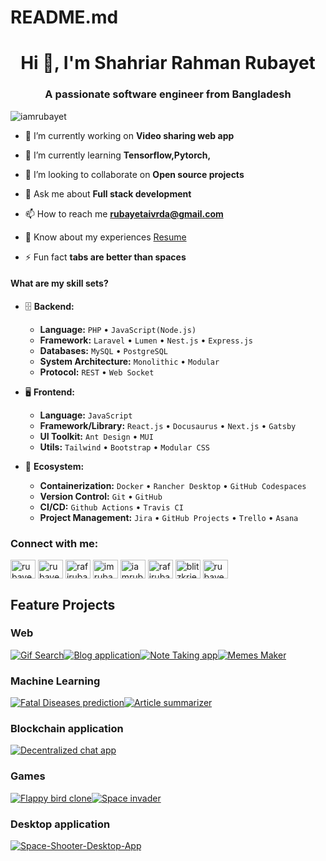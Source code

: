 # README.md

<h1 align="center">Hi 👋, I'm Shahriar Rahman Rubayet</h1>
<h3 align="center">A passionate software engineer from Bangladesh</h3>

<p align="left"> <img src="https://komarev.com/ghpvc/?username=iamrubayet&label=Profile%20views&color=0e75b6&style=flat" alt="iamrubayet" /> </p>


- 🔭 I’m currently working on **Video sharing web app**

- 🌱 I’m currently learning **Tensorflow,Pytorch,**

- 👯 I’m looking to collaborate on **Open source projects**

- 💬 Ask me about **Full stack development**

- 📫 How to reach me **rubayetaivrda@gmail.com**

- 📄 Know about my experiences [Resume](https://drive.google.com/file/d/1GwWKiZtVxE2M1aYvEOwppQLfGr7iJ5uJ/view?usp=sharing)

- ⚡ Fun fact **tabs are better than spaces**


#### What are my skill sets?

- 🗄️ **Backend:**

  - **Language:** `PHP` • `JavaScript(Node.js)`
  - **Framework:** `Laravel` • `Lumen` • `Nest.js` • `Express.js`
  - **Databases:** `MySQL` • `PostgreSQL`
  - **System Architecture:** `Monolithic` • `Modular`
  - **Protocol:** `REST` • `Web Socket`

- 🖥 **Frontend:**

  - **Language:** `JavaScript`
  - **Framework/Library:** `React.js` • `Docusaurus` • `Next.js` • `Gatsby`
  - **UI Toolkit:** `Ant Design` • `MUI`
  - **Utils:** `Tailwind` • `Bootstrap` • `Modular CSS`

- 🎡 **Ecosystem:**
  - **Containerization:** `Docker` • `Rancher Desktop` • `GitHub Codespaces`
  - **Version Control:** `Git` • `GitHub`
  - **CI/CD:** `Github Actions` • `Travis CI`
  - **Project Management:** `Jira` • `GitHub Projects` • `Trello` • `Asana`



<h3 align="left">Connect with me:</h3>
<p align="left">
<a href="https://dev.to/rubayet170746" target="blank"><img align="center" src="https://raw.githubusercontent.com/rahuldkjain/github-profile-readme-generator/master/src/images/icons/Social/devto.svg" alt="rubayet170746" height="30" width="40" /></a>
<a href="https://linkedin.com/in/rubayet1702016" target="blank"><img align="center" src="https://raw.githubusercontent.com/rahuldkjain/github-profile-readme-generator/master/src/images/icons/Social/linked-in-alt.svg" alt="rubayet1702016" height="30" width="40" /></a>
<a href="https://kaggle.com/rafirubayet170216" target="blank"><img align="center" src="https://raw.githubusercontent.com/rahuldkjain/github-profile-readme-generator/master/src/images/icons/Social/kaggle.svg" alt="rafirubayet170216" height="30" width="40" /></a>
<a href="https://fb.com/imrubayet/" target="blank"><img align="center" src="https://raw.githubusercontent.com/rahuldkjain/github-profile-readme-generator/master/src/images/icons/Social/facebook.svg" alt="imrubayet/" height="30" width="40" /></a>
<a href="https://instagram.com/iamrubayet/" target="blank"><img align="center" src="https://raw.githubusercontent.com/rahuldkjain/github-profile-readme-generator/master/src/images/icons/Social/instagram.svg" alt="iamrubayet/" height="30" width="40" /></a>
<a href="https://www.hackerrank.com/rafirubayet75" target="blank"><img align="center" src="https://raw.githubusercontent.com/rahuldkjain/github-profile-readme-generator/master/src/images/icons/Social/hackerrank.svg" alt="rafirubayet75" height="30" width="40" /></a>
<a href="https://codeforces.com/profile/blitzkrieg08" target="blank"><img align="center" src="https://raw.githubusercontent.com/rahuldkjain/github-profile-readme-generator/master/src/images/icons/Social/codeforces.svg" alt="blitzkrieg08" height="30" width="40" /></a>
<a href="https://www.leetcode.com/rubayet208" target="blank"><img align="center" src="https://raw.githubusercontent.com/rahuldkjain/github-profile-readme-generator/master/src/images/icons/Social/leet-code.svg" alt="rubayet208" height="30" width="40" /></a>
</p>




## Feature Projects

### Web

[![Gif Search](https://github-readme-stats.vercel.app/api/pin/?username=iamrubayet&repo=GiF-Search)](https://github.com/iamrubayet/GiF-Search)[![Blog application](https://github-readme-stats.vercel.app/api/pin/?username=iamrubayet&repo=Blog-app)](https://github.com/iamrubayet/Blog-app)[![Note Taking app](https://github-readme-stats.vercel.app/api/pin/?username=iamrubayet&repo=Note-taking-app)](https://github.com/iamrubayet/Note-taking-app)[![Memes Maker](https://github-readme-stats.vercel.app/api/pin/?username=iamrubayet&repo=MemesMaker)](https://github.com/iamrubayet/MemesMaker)


### Machine Learning

[![Fatal Diseases prediction](https://github-readme-stats.vercel.app/api/pin/?username=iamrubayet&repo=Fatal-disease-detector)](https://github.com/iamrubayet/Fatal-disease-detector)[![Article summarizer](https://github-readme-stats.vercel.app/api/pin/?username=iamrubayet&repo=Article_Summarizer)](https://github.com/iamrubayet/Article_Summarizer)


### Blockchain application

[![Decentralized chat app](https://github-readme-stats.vercel.app/api/pin/?username=iamrubayet&repo=Decentralized-chat-app)](https://github.com/iamrubayet/Decentralized-chat-app)


### Games

[![Flappy bird clone](https://github-readme-stats.vercel.app/api/pin/?username=iamrubayet&repo=flappy-bird-clone)](https://github.com/iamrubayet/flappy-bird-clone)[![Space invader](https://github-readme-stats.vercel.app/api/pin/?username=iamrubayet&repo=Space_invader)](https://github.com/iamrubayet/Space_invader)


### Desktop application

[![Space-Shooter-Desktop-App](https://github-readme-stats.vercel.app/api/pin/?username=iamrubayet&repo=Space-Shooter-Desktop-App)](https://github.com/iamrubayet/Space-Shooter-Desktop-App)










